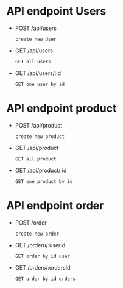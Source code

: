 # API endpoint Users

- POST /api/users

  `create new User`

- GET /api/users

  `GET all users`

- GET /api/users/:id

  `GET one user by id`


# API endpoint product

- POST /api/product

  `create new product`

- GET /api/product

  `GET all product`

- GET /api/product/:id

  `GET one product by id`


# API endpoint order

- POST /order

  `create new order`

- GET /orderu/:userId

  `GET order by id user`

- GET /orders/:ordersId

  `GET order by id orders`
